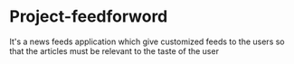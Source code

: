 # Project-feedforword
It's a news feeds application which give customized feeds to the users so that the articles must be relevant to the taste of the user 
